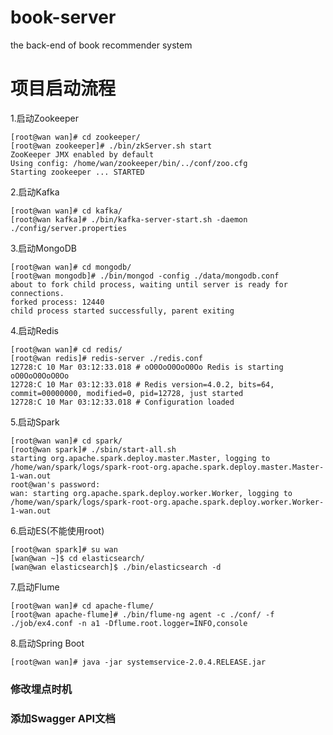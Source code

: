 # book-server
the back-end of book recommender system
# 项目启动流程

1.启动Zookeeper
```shell
[root@wan wan]# cd zookeeper/
[root@wan zookeeper]# ./bin/zkServer.sh start
ZooKeeper JMX enabled by default
Using config: /home/wan/zookeeper/bin/../conf/zoo.cfg
Starting zookeeper ... STARTED
```
2.启动Kafka
```shell
[root@wan wan]# cd kafka/
[root@wan kafka]# ./bin/kafka-server-start.sh -daemon ./config/server.properties
```
3.启动MongoDB
```shell
[root@wan wan]# cd mongodb/
[root@wan mongodb]# ./bin/mongod -config ./data/mongodb.conf
about to fork child process, waiting until server is ready for connections.
forked process: 12440
child process started successfully, parent exiting
```
4.启动Redis
```shell
[root@wan wan]# cd redis/
[root@wan redis]# redis-server ./redis.conf
12728:C 10 Mar 03:12:33.018 # oO0OoO0OoO0Oo Redis is starting oO0OoO0OoO0Oo
12728:C 10 Mar 03:12:33.018 # Redis version=4.0.2, bits=64, commit=00000000, modified=0, pid=12728, just started
12728:C 10 Mar 03:12:33.018 # Configuration loaded
```
5.启动Spark
```shell
[root@wan wan]# cd spark/
[root@wan spark]# ./sbin/start-all.sh
starting org.apache.spark.deploy.master.Master, logging to /home/wan/spark/logs/spark-root-org.apache.spark.deploy.master.Master-1-wan.out
root@wan's password:
wan: starting org.apache.spark.deploy.worker.Worker, logging to /home/wan/spark/logs/spark-root-org.apache.spark.deploy.worker.Worker-1-wan.out

```
6.启动ES(不能使用root)
```shell
[root@wan spark]# su wan
[wan@wan ~]$ cd elasticsearch/
[wan@wan elasticsearch]$ ./bin/elasticsearch -d

```
7.启动Flume
```shell
[root@wan wan]# cd apache-flume/
[root@wan apache-flume]# ./bin/flume-ng agent -c ./conf/ -f ./job/ex4.conf -n a1 -Dflume.root.logger=INFO,console
```
8.启动Spring Boot
```shell
[root@wan wan]# java -jar systemservice-2.0.4.RELEASE.jar
```

### 修改埋点时机
### 添加Swagger API文档
